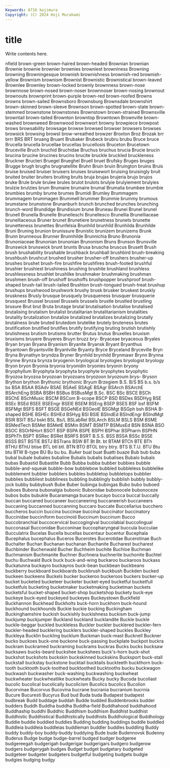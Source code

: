 ```yaml
---
Keywords: 6716 kojimura
Copyright: (C) 2024 Koji Murakami
---
```


# title

Write contents here.



nfield brown-green brown-haired brown-headed Brownian brownian Brownie brownie brownier brownies
browniest browniness Browning browning Browningesque brownish brownishness brownish-red brownish-yellow Brownism
brownism Brownist Brownistic Brownistical brown-leaved Brownlee Brownley brown-locked brownly brownness
brown-nose brownnose brown-nosed brown-noser brownnoser brown-nosing brownout brownouts brownprint brown-purple
brown-red brown-roofed Browns browns brown-sailed Brownsboro Brownsburg Brownsdale brownshirt brown-skinned
brown-sleeve Brownson brown-spotted brown-state brown-stemmed brownstone brownstones Brownstown brown-strained Brownsville
browntail brown-tailed Brownton browntop Browntown Brownville brown-washed brownweed Brownwood brownwort
browny browpiece browpost brows browsability browsage browse browsed browser browsers
browses browsick browsing browst brow-wreathed browzer Broxton Broz Brozak brr
brrr BRS BRT bruang Bruant Brubaker Brubeck brubru brubu Bruce
bruce Brucella brucella brucellae brucellas brucellosis Bruceton Brucetown Bruceville Bruch
bruchid Bruchidae Bruchus bruchus brucia Brucie brucin brucina brucine brucines
brucins brucite bruckle bruckled bruckleness Bruckner Bructeri Bruegel Brueghel Bruell
bruet Brufsky Bruges bruges Brugge brugh brughs brugnatellite Bruhn Bruin
bruin Bruington bruins Bruis bruise bruised bruiser bruisers bruises bruisewort
bruising bruisingly bruit bruited bruiter bruiters bruiting bruits bruja brujas
brujeria brujo brujos bruke Brule brule brulee brules brulot brulots
brulyie brulyiement brulyies brulzie brulzies brum Brumaire brumaire brumal Brumalia
brumbee brumbie brumbies brumby brume brumes Brumidi Brumley Brummagem brummagem
brummagen Brummell brummer Brummie brummy brumous brumstane brumstone Brunanburh brunch
brunched brunches brunching brunch-word Brundidge Brundisium brune Bruneau Brunei Brunel
brunel Brunell Brunella Brunelle Brunelleschi Brunellesco Brunellia Brunelliaceae brunelliaceous Bruner
brunet Brunetiere brunetness brunets brunette brunetteness brunettes Brunfelsia Brunhild brunhild
Brunhilda Brunhilde Bruni Bruning brunion brunissure Brunistic brunizem brunizems Brunk
Brunn brunneous Brunner Brunnhilde Brunnichia Bruno Brunonia Brunoniaceae Brunonian brunonian
Brunonism Bruns Brunson Brunsville Brunswick brunswick brunt brunts Brusa bruscha
bruscus Brusett Brush brush brushability brushable brushback brushball brushbird brush-breaking
brushbush brushcut brushed brusher brusher-off brushers brusher-up brushes brushet brush-fire
brushfire brushfires brush-footed brushful brushier brushiest brushiness brushing brushite brushland
brushless brushlessness brushlet brushlike brushmaker brushmaking brushman brushmen brush-off brushoff
brushoffs brushpopper brushproof brush-shaped brush-tail brush-tailed Brushton brush-tongued brush-treat brushup
brushups brushwood brushwork brushy brusk brusker bruskest bruskly bruskness Brusly
brusque brusquely brusqueness brusquer brusquerie brusquest Brussel brussel Brussels brussels
brustle brustled brustling brusure Brut brut Bruta brutage brutal brutalisation
brutalise brutalised brutalising brutalism brutalist brutalitarian brutalitarianism brutalities brutality brutalization
brutalize brutalized brutalizes brutalizing brutally brutalness brute bruted brutedom brutelike
brutely bruteness brutes brutification brutified brutifies brutify brutifying bruting brutish
brutishly brutishness brutism brutisms brutter Brutus brutus Bruxelles bruxism bruxisms
bruyere Bruyeres Bruyn bruzz bry- Bryaceae bryaceous Bryales Bryan bryan
Bryana Bryanism Bryanite Bryansk Bryant Bryanthus Bryantown Bryantsville Bryantville Bryanty
Bryce Bryceland Bryceville Bryn Bryna Brynathyn bryndza Bryner Brynhild brynhild
Brynmawr Brynn Brynna Brynne Brynza brynza bryogenin bryological bryologies bryologist
bryology Bryon bryon Bryonia bryonia bryonidin bryonies bryonin bryony Bryophyllum
Bryophyta bryophyta bryophyte bryophytes bryophytic Bryozoa bryozoa bryozoan bryozoans bryozoon
bryozoum brys- Bryson Brython brython Brythonic brythonic Bryum Brzegiem B.S.
B/S BS b.s. b/s bs BSA BSAA BSAdv BSAE BSAeE
BSAgE BSAgr BSArch BSArchE BSArchEng BSBA BSBH BSBus BSBusMgt B.Sc.
BSC BSc BSCE BSCh BSChE BSchMusic BSCM BSCom B-scope BSCP
BSD BSDes BSDHyg BSE BSEc BSEd BSEE BSEEngr BSElE BSEM
BSEng BSEP BSES BSF bsf BSFM BSFMgt BSFS BSFT BSGE
BSGeNEd BSGeolE BSGMgt BSGph bsh BSHA B-shaped BSHE BSHEc BSHEd
BSHyg BSI BSIE BSIndEd BSIndEngr BSIndMgt BSIR BSIT BSJ bskt
BSL Bs/L BSLabRel BSLArch BSLM BSLS BSM BSME BSMedTech BSMet
BSMetE BSMin BSMT BSMTP BSMusEd BSN BSNA BSO BSOC BSOrNHort
BSOT BSP BSPA BSPE BSPH BSPhar BSPharm BSPHN BSPhTh BSPT
BSRec BSRet BSRFS BSRT B.S.S. BSS BSSA BSSc BSSE BSSS
BST BSTIE BSTJ BSTrans BSW BT Bt Bt. bt BTAM
BTCh BTE BTh BTHU BThU btise BTL btl btl. BTN
BTO BTOL btry btry. BTS B.T.U. BTU Btu btu BTW
B-type BU Bu bu bu. BuAer bual buat Buatti buaze
Bub bub buba bubal bubale bubales bubaline Bubalis bubalis bubalises
Bubalo bubals bubas Bubastid Bubastite Bubb Bubba bubba bubber bubbies
bubble bubble-and-squeak bubble-bow bubblebow bubbled bubbleless bubblelike bubblement bubbler bubblers
bubbles bubbletop bubbletops bubblier bubblies bubbliest bubbliness bubbling bubblingly bubblish
bubbly bubbly-jock bubby bubbybush Bube Buber bubinga bubingas Bubo bubo
buboed buboes Bubona bubonalgia bubonic Bubonidae bubonocele bubonoceze bubos bubs
bubukle Bucaramanga bucare bucayo bucca buccal buccally buccan buccaned buccaneer
buccaneering buccaneerish buccaneers buccaning buccanned buccanning buccaro buccate Buccellarius bucchero
buccheros buccin buccina buccinae buccinal buccinator buccinatory Buccinidae bucciniform buccinoid
Buccinum buccinum Bucco buccobranchial buccocervical buccogingival buccolabial buccolingual bucconasal Bucconidae
Bucconinae buccopharyngeal buccula bucculae Bucculatrix Bucelas Bucella bucellas bucentaur bucentur
Bucephala Bucephalus bucephalus Buceros Bucerotes Bucerotidae Bucerotinae Buch Buchalter Buchan
Buchanan buchanan Buchanite Bucharest bucharest Buchbinder Buchenwald Bucher Buchheim buchite
Buchloe Buchman Buchmanism Buchmanite Buchner Buchnera buchnerite buchonite Buchtel buchu
Buchwald Buck buck buck-and-wing buckaroo buckaroos buckass Buckatunna buckayro buckayros
buck-bean buckbean buckbeans buckberry buckboard buckboards buckbrush buckbush Buckden bucked
buckeen buckeens Buckels bucker buckeroo buckeroos buckers bucker-up bucket bucketed
bucketeer bucketer bucket-eyed bucketful bucketfull bucketfuls bucketing bucketmaker bucketmaking bucketman
buckets bucketsful bucket-shaped bucket-shop bucketshop buckety buck-eye buckeye buck-eyed buckeyed
buckeyes Buckeystown Buckfield Buckhannon Buckhead Buckholts buck-horn buckhorn buck-hound buckhound
buckhounds Buckie buckie bucking Buckingham Buckinghamshire buckish buckishly buckishness buckism
buck-jump buckjump buckjumper Buckland buckland bucklandite Buckle buckle buckle-beggar buckled
buckleless Buckler buckler bucklered buckler-fern buckler-headed bucklering bucklers buckler-shaped buckles
Buckley Buckleya Bucklin buckling bucklum Buckman buck-mast Bucknell Buckner bucko
buckoes buck-one buckone buck-passing buckplate buckpot buckra buckram buckramed buckraming
buckrams buckras Bucks bucks bucksaw bucksaws bucks-beard buckshee buckshees buck's-horn
buck-shot buckshot buckshots buckskin buckskinned buckskins Bucksport buck-stall buckstall buckstay
buckstone bucktail bucktails buckteeth buckthorn buck-tooth bucktooth buck-toothed bucktoothed bucktooths
bucku buckwagon buckwash buckwasher buck-washing buckwashing buckwheat buckwheater buckwheatlike buckwheats
Bucky bucky Bucoda bucoliast bucolic bucolical bucolically bucolicism Bucolics bucolics
Bucolion Bucorvinae Bucorvus Bucovina bucrane bucrania bucranium bucrnia Bucure Bucuresti
Bucyrus Bud bud Buda buda Budapest budapest budbreak Budd buddage
buddah Budde budded Buddenbrooks budder budders Buddh Buddha buddha Buddha-field
Buddhahood buddhahood Buddhaship buddhi Buddhic Buddhism buddhism Buddhist buddhist Buddhistic
Buddhistical Buddhistically buddhists Buddhological Buddhology Buddie buddie buddied buddies Budding
budding buddings buddle buddled Buddleia buddleia buddleias buddleman buddler buddles
buddling Buddy buddy buddy-boy buddy-buddy buddying Bude bude Budennovsk Budenny
Buderus Budge budge budge-barrel budged budger budgeree budgereegah budgerigah budgerigar
budgerigars budgero budgerow budgers budgerygah budges Budget budget budgetary budgeted
budgeteer budgeter budgeters budgetful budgeting budgets budgie budgies budging budgy
